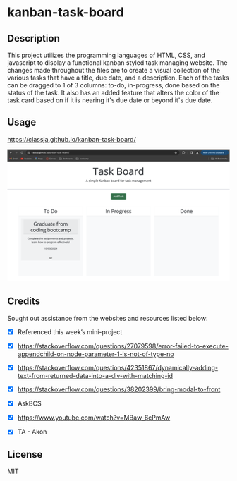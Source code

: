 # kanban-task-board

## Description 
This project utilizes the programming languages of HTML, CSS, and javascript to display a functional kanban styled task managing website. The changes made throughout the files are to create a visual collection of the various tasks that have a title, due date, and a description. Each of the tasks can be dragged to 1 of 3 columns: to-do, in-progress, done based on the status of the task. It also has an added feature that alters the color of the task card based on if it is nearing it's due date or beyond it's due date.

## Usage

https://classja.github.io/kanban-task-board/

![alt text](image.png)

## Credits 
Sought out assistance from the websites and resources listed below: 
- [x] Referenced this week’s mini-project
- [x] https://stackoverflow.com/questions/27079598/error-failed-to-execute-appendchild-on-node-parameter-1-is-not-of-type-no
- [x] https://stackoverflow.com/questions/42351867/dynamically-adding-text-from-returned-data-into-a-div-with-matching-id
- [x] https://stackoverflow.com/questions/38202399/bring-modal-to-front
- [x] AskBCS
- [x] https://www.youtube.com/watch?v=MBaw_6cPmAw
- [x] TA - Akon  


## License 
MIT
